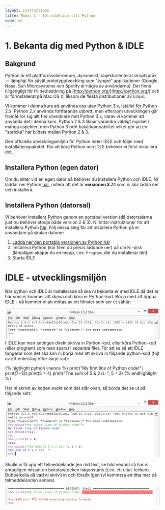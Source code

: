 ```yaml
---
layout: instructions
title: Modul 1 - Introduktion till Python
code: m1
---
```


# 1. Bekanta dig med Python & IDLE

## Bakgrund

Python är ett plattformsoberoende, dynamiskt, objektorienterat skriptspråk — lämpligt för såväl prototyputveckling som "tyngre" applikationer (Google, Nasa, Sun Microsystems och Spotify är några av användarna). Det finns tillgängligt för fri nedladdning på [http://python.org/](http://python.org/) och är förinstallerat på Mac OS X, liksom de flesta distributioner av Linux.

Vi kommer i denna kurs att använda oss utav Python 3.x, istället för Python 2.x. Python 2.x används fortfarande utbrett, men eftersom utvecklingen går framåt rör sig allt fler utvecklare mot Python 3.x, varav vi kommer att använda det i denna kurs. Python 2 &amp; 3 liknar varandra väldigt mycket i många aspekter, men Python 3 bröt bakåtkompabilitet vilket gör att en "spricka" har bildats mellan Python 2 &amp; 3.

Den officiella utvecklingsmiljön för Python heter IDLE och följer med installationspaketet. För att köra Python och IDLE behöver vi först installera det.

## Installera Python (egen dator)

Om du sitter vid en egen dator så behöver du installera Python och IDLE. Ni laddar ner Python [här](https://www.python.org), notera att det är <b>versionen 3.7.1</b> som ni ska ladda ner och installera.

## Installera Python (datorsal)

Vi behöver installera Python genom en portabel version (då datorsalarna just nu behöver stödja både version 2 & 3). Ni hittar instruktioner för att installera Python [här](http://www.mah.se/Ar-student/itservice/Vara-tjanster/Studentdatorer/Programvara-i-datorsalar/Portabla-applikationer/). Följ dessa steg för att installera Python på er användare på skolan datorer:

1. [Ladda ner den portabla versionen av Python här](https://sourceforge.net/projects/winpython/files/WinPython_3.5/3.5.2.2/WinPython-64bit-3.5.2.2Zero.exe/download)
2. Installera Python (kör filen du precis laddade ner) på din `M:`-disk (lämpligen skapar du en mapp, t.ex. `Program`, där du installerar det)
3. Starta IDLE

# IDLE - utvecklingsmiljön

När python och IDLE är installerade så ska ni bekanta er med IDLE då det är här som ni kommer att skriva och köra er Python-kod. Börja med att öppna IDLE - då kommer ni att mötas av ett fönster som ser ut såhär:

![Idle](images/idle.png)
I IDLE kan man antingen direkt skriva in Python-kod, eller köra Python-kod (eller program) som man sparat i separata filer. För att se så att IDLE fungerar som det ska kan ni börja med att skriva in följande python-kod (föjt av ett enterslag efter varje rad):

{% highlight python linenos %}
print("My first line of Python code!")
print(7+12)
print(5 > 4)
print("The sum of 5 & 2 is: ", 5 + 2)
{% endhighlight %}

Har ni skrivit av koden <i>exakt</i> som det står ovan, så borde det se ut på följande sätt:

![Idle](images/idle2.png)

Skulle ni få upp ett felmeddelande (en röd text, se bild nedan) så har ni antagligen missat en bokstav/tecken någonstans (t.ex. ett citat-tecken). Dubbelkolla då vad ni skrivit in och försök igen (vi kommera att titta mer på felmeddelanden senare).

![Idle](images/idle3.png)
